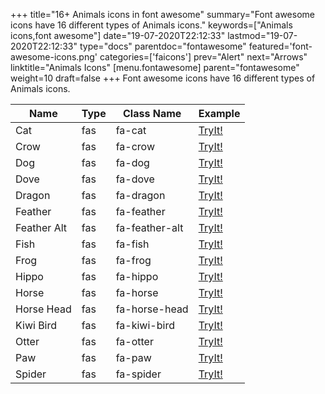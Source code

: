 +++
title="16+ Animals icons in font awesome"
summary="Font awesome icons have 16 different types of Animals icons."
keywords=["Animals icons,font awesome"]
date="19-07-2020T22:12:33"
lastmod="19-07-2020T22:12:33"
type="docs"
parentdoc="fontawesome"
featured='font-awesome-icons.png'
categories=['faicons']
prev="Alert"
next="Arrows"
linktitle="Animals Icons"
[menu.fontawesome]
parent="fontawesome"
weight=10
draft=false
+++
Font awesome icons have 16 different types of Animals icons.<div class='table-responsive'><table class='table'><thead><tr><th>Name</th><th>Type</th><th>Class Name</th><th>Example</th></tr></thead><tbody><tr><td><i class="fas fa-cat"></i>Cat</td><td>fas</td><td>fa-cat</td><td><a href='https://www.angularjswiki.com/fontawesome/fa-cat/' target='_blank'>TryIt!</a></td></tr><tr><td><i class="fas fa-crow"></i>Crow</td><td>fas</td><td>fa-crow</td><td><a href='https://www.angularjswiki.com/fontawesome/fa-crow/' target='_blank'>TryIt!</a></td></tr><tr><td><i class="fas fa-dog"></i>Dog</td><td>fas</td><td>fa-dog</td><td><a href='https://www.angularjswiki.com/fontawesome/fa-dog/' target='_blank'>TryIt!</a></td></tr><tr><td><i class="fas fa-dove"></i>Dove</td><td>fas</td><td>fa-dove</td><td><a href='https://www.angularjswiki.com/fontawesome/fa-dove/' target='_blank'>TryIt!</a></td></tr><tr><td><i class="fas fa-dragon"></i>Dragon</td><td>fas</td><td>fa-dragon</td><td><a href='https://www.angularjswiki.com/fontawesome/fa-dragon/' target='_blank'>TryIt!</a></td></tr><tr><td><i class="fas fa-feather"></i>Feather</td><td>fas</td><td>fa-feather</td><td><a href='https://www.angularjswiki.com/fontawesome/fa-feather/' target='_blank'>TryIt!</a></td></tr><tr><td><i class="fas fa-feather-alt"></i>Feather Alt</td><td>fas</td><td>fa-feather-alt</td><td><a href='https://www.angularjswiki.com/fontawesome/fa-feather-alt/' target='_blank'>TryIt!</a></td></tr><tr><td><i class="fas fa-fish"></i>Fish</td><td>fas</td><td>fa-fish</td><td><a href='https://www.angularjswiki.com/fontawesome/fa-fish/' target='_blank'>TryIt!</a></td></tr><tr><td><i class="fas fa-frog"></i>Frog</td><td>fas</td><td>fa-frog</td><td><a href='https://www.angularjswiki.com/fontawesome/fa-frog/' target='_blank'>TryIt!</a></td></tr><tr><td><i class="fas fa-hippo"></i>Hippo</td><td>fas</td><td>fa-hippo</td><td><a href='https://www.angularjswiki.com/fontawesome/fa-hippo/' target='_blank'>TryIt!</a></td></tr><tr><td><i class="fas fa-horse"></i>Horse</td><td>fas</td><td>fa-horse</td><td><a href='https://www.angularjswiki.com/fontawesome/fa-horse/' target='_blank'>TryIt!</a></td></tr><tr><td><i class="fas fa-horse-head"></i>Horse Head</td><td>fas</td><td>fa-horse-head</td><td><a href='https://www.angularjswiki.com/fontawesome/fa-horse-head/' target='_blank'>TryIt!</a></td></tr><tr><td><i class="fas fa-kiwi-bird"></i>Kiwi Bird</td><td>fas</td><td>fa-kiwi-bird</td><td><a href='https://www.angularjswiki.com/fontawesome/fa-kiwi-bird/' target='_blank'>TryIt!</a></td></tr><tr><td><i class="fas fa-otter"></i>Otter</td><td>fas</td><td>fa-otter</td><td><a href='https://www.angularjswiki.com/fontawesome/fa-otter/' target='_blank'>TryIt!</a></td></tr><tr><td><i class="fas fa-paw"></i>Paw</td><td>fas</td><td>fa-paw</td><td><a href='https://www.angularjswiki.com/fontawesome/fa-paw/' target='_blank'>TryIt!</a></td></tr><tr><td><i class="fas fa-spider"></i>Spider</td><td>fas</td><td>fa-spider</td><td><a href='https://www.angularjswiki.com/fontawesome/fa-spider/' target='_blank'>TryIt!</a></td></tr></tbody></table></div>
